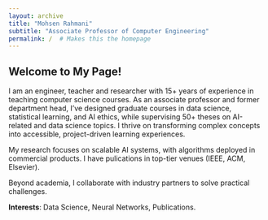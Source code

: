```yaml
---
layout: archive
title: "Mohsen Rahmani"
subtitle: "Associate Professor of Computer Engineering"
permalink: /  # Makes this the homepage
---
```


## Welcome to My Page!

I am an engineer, teacher and researcher with 15+ years of experience in teaching computer science courses. As an associate professor and former department head, I’ve designed graduate courses in data science, statistical learning, and AI ethics, while supervising 50+ theses on AI-related and data science topics. I thrive on transforming complex concepts into accessible, project-driven learning experiences.

My research focuses on scalable AI systems, with algorithms deployed in commercial products. I have pulications in top-tier venues (IEEE, ACM, Elsevier).

Beyond academia, I collaborate with industry partners to solve practical challenges.

**Interests**: Data Science, Neural Networks, Publications.  
